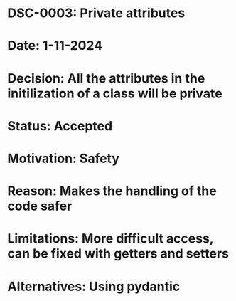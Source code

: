 # DSC-0003: Private attributes
# Date: 1-11-2024
# Decision: All the attributes in the initilization of a class will be private
# Status: Accepted
# Motivation: Safety
# Reason: Makes the handling of the code safer
# Limitations: More difficult access, can be fixed with getters and setters
# Alternatives: Using pydantic
